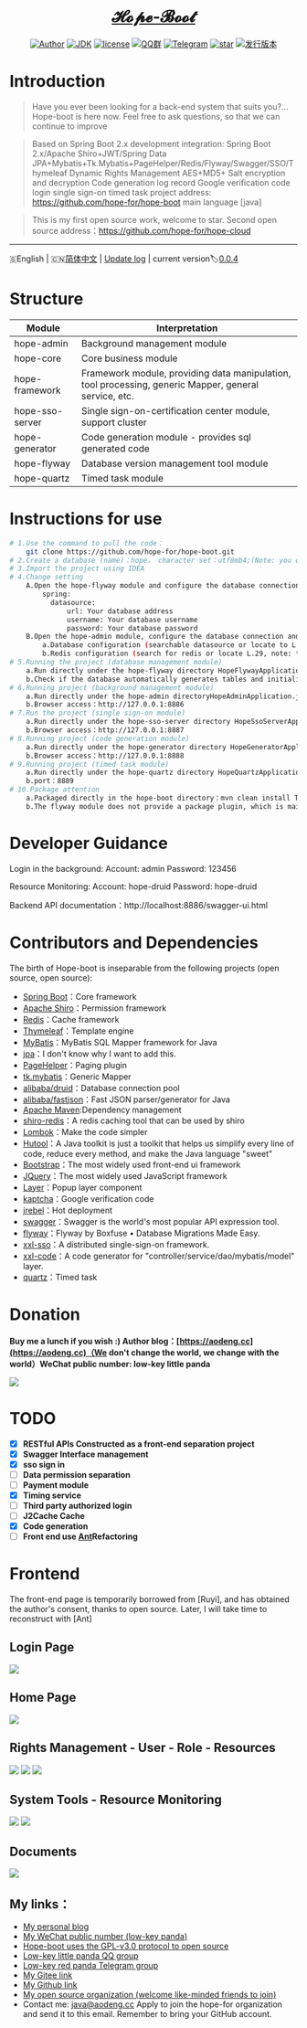 <h1 align="center"><a href="https://github.com/hope-for" target="_blank">𝓗𝓸𝓹𝓮-𝓑𝓸𝓸𝓽</a></h1>

<p align="center">
<a href="https://aodeng.cc"><img alt="Author" src="https://img.shields.io/badge/author-%E4%BD%8E%E8%B0%83%E5%B0%8F%E7%86%8A%E7%8C%AB-blue.svg"/></a>
<a href="https://github.com/hope-for/hope-boot"><img alt="JDK" src="https://img.shields.io/badge/JDK-1.8-orange.svg"/></a>
<a href="https://github.com/hope-for/hope-boot/blob/master/LICENSE"><img alt="license" src="https://img.shields.io/github/license/java-aodeng/hope.svg?style=flat-square"/></a>
<a href="https://jq.qq.com/?_wv=1027&k=574chhz"><img alt="QQ群" src="https://img.shields.io/badge/chat-%E4%BD%8E%E8%B0%83%E5%B0%8F%E7%86%8A%E7%8C%ABQQ%E7%BE%A4-yellow.svg"/></a>
<a href="https://t.me/joinchat/LSsyBxVKLGEkF5MtIhg6TQ"><img alt="Telegram" src="https://img.shields.io/badge/telegram-%E4%BD%8E%E8%B0%83%E5%B0%8F%E7%86%8A%E7%8C%AB--%E5%AE%98%E6%96%B9%E9%83%A8%E8%90%BD-orange.svg"/></a>
<a href="https://github.com/hope-for/hope-boot"><img alt="star" src="https://img.shields.io/github/stars/hope-for/hope-boot.svg?label=Stars&style=social"/></a>
<a href="https://github.com/hope-for/hope-boot/releases"><img alt="发行版本" src="https://img.shields.io/badge/release-%E5%8F%91%E8%A1%8C%E7%89%88%E6%9C%AC-red.svg"/></a>
</p>

# Introduction

>Have you ever been looking for a back-end system that suits you?... Hope-boot is here now. Feel free to ask questions, so that we can continue to improve

> Based on Spring Boot 2.x development integration: Spring Boot 2.x/Apache Shiro+JWT/Spring Data JPA+Mybatis+Tk.Mybatis+PageHelper/Redis/Flyway/Swagger/SSO/Thymeleaf Dynamic Rights Management AES+MD5+ Salt encryption and decryption Code generation log record Google verification code login single sign-on timed task project address: https://github.com/hope-for/hope-boot main language [java]

> This is my first open source work, welcome to star. Second open source address：https://github.com/hope-for/hope-cloud
------------------------------

🇸English | 🇨🇳[简体中文](./README-EN.md) | [Update log](https://github.com/hope-for/hope-boot/commits/master) | current version:label:[0.0.4](https://github.com/hope-for/hope-boot)

# Structure

| Module         | Interpretation                      |    
| ---------- | ----------------------- |
| hope-admin  | Background management module |      
| hope-core  | Core business module |    
| hope-framework | Framework module, providing data manipulation, tool processing, generic Mapper, general service, etc. |
| hope-sso-server | Single sign-on-certification center module, support cluster |
| hope-generator | Code generation module - provides sql generated code |
| hope-flyway | Database version management tool module |
| hope-quartz | Timed task module |

# Instructions for use

```bash
# 1.Use the command to pull the code：
    git clone https://github.com/hope-for/hope-boot.git 
# 2.Create a database (name)：hope， character set：utf8mb4;(Note: you only need to create the database, the character set is not utf8, but utf8mb4)
# 3.Import the project using IDEA
# 4.Change setting
    A.Open the hope-flyway module and configure the database connection:
        spring:
          datasource:
              url: Your database address
              username: Your database username
              password: Your database password
    B.Open the hope-admin module, configure the database connection and redis connection:
        a.Database configuration (searchable datasource or locate to L.17)
        b.Redis configuration (search for redis or locate L.29, note: the project must be installed with redis service to start)
# 5.Running the project (database management module)    
    a.Run directly under the hope-flyway directory HopeFlywayApplication.java
    b.Check if the database automatically generates tables and initialized data
# 6.Running project (background management module)
    a.Run directly under the hope-admin directoryHopeAdminApplication.java
    b.Browser access：http://127.0.0.1:8886
# 7.Run the project (single sign-on module)
    a.Run directly under the hope-sso-server directory HopeSsoServerApplication.java
    b.Browser access：http://127.0.0.1:8887
# 8.Running project (code generation module)
    a.Run directly under the hope-generator directory HopeGeneratorApplication.java
    b.Browser access：http://127.0.0.1:8888 
# 9.Running project (timed task module)
    a.Run directly under the hope-quartz directory HopeQuartzApplication.java
    b.port：8889
# 10.Package attention
    a.Packaged directly in the hope-boot directory：mvn clean install That is, the generated jar package is in the target directory under the respective module. run：java -jar Package names
    b.The flyway module does not provide a package plugin, which is mainly used by developers and does not require deployment.
```

# Developer Guidance

Login in the background: Account: admin Password: 123456

Resource Monitoring: Account: hope-druid Password: hope-druid

Backend API documentation：http://localhost:8886/swagger-ui.html

# Contributors and Dependencies

The birth of Hope-boot is inseparable from the following projects (open source, open source):

- [Spring Boot](https://github.com/spring-projects/spring-boot)：Core framework
- [Apache Shiro](https://github.com/apache/shiro)：Permission framework
- [Redis](https://github.com/antirez/redis)：Cache framework
- [Thymeleaf](https://github.com/thymeleaf/thymeleaf)：Template engine
- [MyBatis](https://github.com/mybatis/mybatis-3)：MyBatis SQL Mapper framework for Java
- [jpa](https://github.com/spring-projects/spring-data-jpa)：I don't know why I want to add this.
- [PageHelper](https://github.com/pagehelper/Mybatis-PageHelper)：Paging plugin
- [tk.mybatis](https://github.com/abel533/Mapper)：Generic Mapper
- [alibaba/druid](https://github.com/alibaba/druid)：Database connection pool
- [alibaba/fastjson](https://github.com/alibaba/fastjson)：Fast JSON parser/generator for Java
- [Apache Maven](https://maven.apache.org/):Dependency management
- [shiro-redis](https://github.com/alexxiyang/shiro-redis)：A redis caching tool that can be used by shiro
- [Lombok](https://www.projectlombok.org/)：Make the code simpler
- [Hutool](https://github.com/looly/hutool)：A Java toolkit is just a toolkit that helps us simplify every line of code, reduce every method, and make the Java language "sweet"
- [Bootstrap](https://github.com/twbs/bootstrap.git)：The most widely used front-end ui framework
- [JQuery](https://github.com/jquery/jquery.git)：The most widely used JavaScript framework
- [Layer](https://github.com/sentsin/layer.git)：Popup layer component
- [kaptcha](https://github.com/penggle/kaptcha)：Google verification code
- [jrebel](https://zeroturnaround.com/software/jrebel/)：Hot deployment
- [swagger](https://github.com/swagger-api/swagger-ui)：Swagger is the world's most popular API expression tool.
- [flyway](https://github.com/flyway/flyway)：Flyway by Boxfuse • Database Migrations Made Easy.
- [xxl-sso](https://github.com/xuxueli/xxl-sso/)：A distributed single-sign-on framework.
- [xxl-code](https://github.com/xuxueli/xxl-code-generator/)：A code generator for "controller/service/dao/mybatis/model" layer.
- [quartz](http://www.quartz-scheduler.org/)：Timed task

# Donation

**Buy me a lunch if you wish :) Author blog：[https://aodeng.cc](https://aodeng.cc)（We don't change the world, we change with the world）WeChat public number: low-key little panda**

![](https://i.loli.net/2018/12/31/5c29d3b18826d.png)

# TODO

- [x] **RESTful APIs Constructed as a front-end separation project**
- [x] **Swagger Interface management**
- [X] **sso sign in**
- [ ] **Data permission separation**
- [ ] **Payment module**
- [X] **Timing service**
- [ ] **Third party authorized login**
- [ ] **J2Cache Cache**
- [X] **Code generation**
- [ ] **Front end use [Ant](https://ant.design/)Refactoring**

# Frontend

The front-end page is temporarily borrowed from [Ruyi], and has obtained the author's consent, thanks to open source. Later, I will take time to reconstruct with [Ant]

## Login Page

![](https://i.loli.net/2019/05/01/5cc930100d298.png)

## Home Page

![](https://i.loli.net/2019/05/01/5cc9300612ca5.png)

## Rights Management - User - Role - Resources

![](https://i.loli.net/2019/05/01/5cc9300d45a92.png)
![](https://i.loli.net/2019/05/01/5cc9300d62006.png)
![](https://i.loli.net/2019/05/01/5cc9300d8fb70.png)

## System Tools - Resource Monitoring

![](https://i.loli.net/2019/05/01/5cc9300bc316d.png)
![](https://i.loli.net/2019/05/01/5cc93003ef3d6.png)

## Documents

![](https://i.loli.net/2019/05/01/5cc932128cc07.png)

## My links：

- [My personal blog](https://aodeng.cc)
- [My WeChat public number (low-key panda)](https://mp.weixin.qq.com/s/l5t8WSCG_-shiD4BPpLYiw) 
- [Hope-boot uses the GPL-v3.0 protocol to open source](https://github.com/hope-for/hope-boot/blob/master/LICENSE)
- [Low-key little panda QQ group](https://jq.qq.com/?_wv=1027&k=5y4H7Nz) 
- [Low-key red panda Telegram group](https://t.me/joinchat/LSsyBxVKLGEkF5MtIhg6TQ)
- [My Gitee link](https://gitee.com/java-aodeng)
- [My Github link](https://github.com/java-aodeng)
- [My open source organization (welcome like-minded friends to join)](https://github.com/hope-for)
- Contact me: java@aodeng.cc Apply to join the hope-for organization and send it to this email. Remember to bring your GitHub account.
